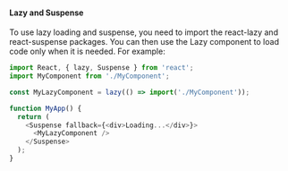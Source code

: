#### Lazy and Suspense

To use lazy loading and suspense, you need to import the react-lazy and react-suspense packages. You can then use the Lazy component to load code only when it is needed. For example:

```js
import React, { lazy, Suspense } from 'react';
import MyComponent from './MyComponent';

const MyLazyComponent = lazy(() => import('./MyComponent'));

function MyApp() {
  return (
    <Suspense fallback={<div>Loading...</div>}>
      <MyLazyComponent />
    </Suspense>
  );
}
```
